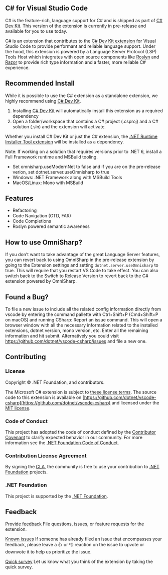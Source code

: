 ## C# for Visual Studio Code
C# is the feature-rich, language support for C# and is shipped as part of [C# Dev Kit][csdevkitextension]. This version of the extension is currently in pre-release and available for you to use today.

C# is an extension that contributes to the [C# Dev Kit extension][csdevkitextension] for Visual Studio Code to provide performant and reliable language support. Under the hood, this extension is powered by a Language Server Protocol (LSP) Tools Host which integrates with open source components like [Roslyn](https://github.com/dotnet/roslyn)  and [Razor](https://github.com/dotnet/razor) to provide rich type information and a faster, more reliable C# experience.

## Recommended Install
While it is possible to use the C# extension as a standalone extension, we highly recommend using [C# Dev Kit][csdevkitextension].

1. Installing [C# Dev Kit][csdevkitextension] will automatically install this extension as a required dependency
2. Open a folder/workspace that contains a C# project (.csproj) and a C# solution (.sln) and the extension will activate.

Whether you install C# Dev Kit or just the C# extension, the [.NET Runtime Installer Tool extension](https://marketplace.visualstudio.com/items?itemName=ms-dotnettools.vscode-dotnet-runtime) will be installed as a dependency.

Note: If working on a solution that requires versions prior to .NET 6, install a Full Framework runtime and MSBuild tooling.
  * Set omnisharp.useModernNet to false and if you are on the pre-release verion, set dotnet.server.useOmnisharp to true
  * Windows: .NET Framework along with MSBuild Tools 
  * MacOS/Linux: Mono with MSBuild 

## Features
  * Refactoring
  * Code Navigation (GTD, FAR)
  * Code Completions
  * Roslyn powered semantic awareness

## How to use OmniSharp?
If you don’t want to take advantage of the great Language Server features, you can revert back to using OmniSharp in the pre-release extension by going to the Extension settings and setting `dotnet.server.useOmnisharp` to true. This will require that you restart VS Code to take effect. You can also switch back to the Switch to Release Version to revert back to the C# extension powered by OmniSharp.


## Found a Bug?
To file a new issue to include all the related config information directly from vscode by entering the command pallette with Ctrl+Shift+P (Cmd+Shift+P on macOS) and running CSharp: Report an issue command. This will open a browser window with all the necessary information related to the installed extensions, dotnet version, mono version, etc. Enter all the remaining information and hit submit. 
Alternatively you could visit https://github.com/dotnet/vscode-csharp/issues  and file a new one.


## Contributing

### License

Copyright © .NET Foundation, and contributors.

The Microsoft C# extension is subject to [these license terms](RuntimeLicenses/license.txt).
The source code to this extension is available on [https://github.com/dotnet/vscode-csharp](https://github.com/dotnet/vscode-csharp) and licensed under the [MIT license](LICENSE.txt).

### Code of Conduct

This project has adopted the code of conduct defined by the [Contributor Covenant](http://contributor-covenant.org/)
to clarify expected behavior in our community.
For more information see the [.NET Foundation Code of Conduct](http://www.dotnetfoundation.org/code-of-conduct).

### Contribution License Agreement

By signing the [CLA](https://cla.dotnetfoundation.org/), the community is free to use your contribution to [.NET Foundation](http://www.dotnetfoundation.org) projects.

### .NET Foundation

This project is supported by the [.NET Foundation](http://www.dotnetfoundation.org).

## Feedback

<!-- 
[FAQs]
Check out the FAQs before filing a question. 
-->

[Provide feedback](https://github.com/dotnet/vscode-csharp/issues)
File questions, issues, or feature requests for the extension.

[Known issues](https://github.com/dotnet/vscode-csharp/issues)
If someone has already filed an issue that encompasses your feedback, please leave a 👍 or 👎 reaction on the issue to upvote or downvote it to help us prioritize the issue.

[Quick survey](https://www.research.net/r/8KGJ9V8?o=[o_value]&v=[v_value]&m=[m_value])
Let us know what you think of the extension by taking the quick survey.


[csdevkitextension]: https://marketplace.visualstudio.com/items?itemName=ms-dotnettools.csdevkit
